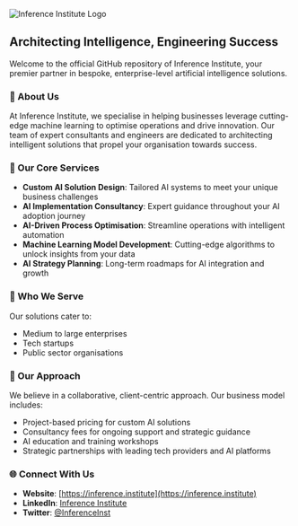 ![Inference Institute Logo](https://avatars.githubusercontent.com/u/151373824?s=200&v=4)

## Architecting Intelligence, Engineering Success

Welcome to the official GitHub repository of Inference Institute, your premier partner in bespoke, enterprise-level artificial intelligence solutions.

### 🧠 About Us

At Inference Institute, we specialise in helping businesses leverage cutting-edge machine learning to optimise operations and drive innovation. Our team of expert consultants and engineers are dedicated to architecting intelligent solutions that propel your organisation towards success.

### 🚀 Our Core Services

- **Custom AI Solution Design**: Tailored AI systems to meet your unique business challenges
- **AI Implementation Consultancy**: Expert guidance throughout your AI adoption journey
- **AI-Driven Process Optimisation**: Streamline operations with intelligent automation
- **Machine Learning Model Development**: Cutting-edge algorithms to unlock insights from your data
- **AI Strategy Planning**: Long-term roadmaps for AI integration and growth

### 🎯 Who We Serve

Our solutions cater to:
- Medium to large enterprises
- Tech startups
- Public sector organisations

### 💼 Our Approach

We believe in a collaborative, client-centric approach. Our business model includes:
- Project-based pricing for custom AI solutions
- Consultancy fees for ongoing support and strategic guidance
- AI education and training workshops
- Strategic partnerships with leading tech providers and AI platforms

### 🌐 Connect With Us

- **Website**: [https://inference.institute](https://inference.institute)
- **LinkedIn**: [Inference Institute](https://www.linkedin.com/company/inference-institute)
- **Twitter**: [@InferenceInst](https://twitter.com/InferenceInst)
